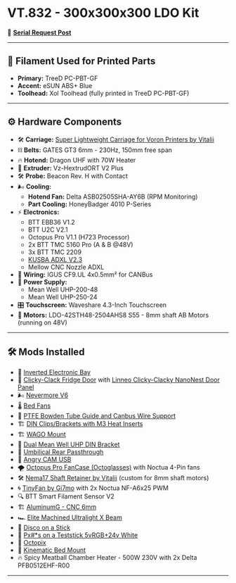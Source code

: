 # **VT.832 - 300x300x300 LDO Kit**

🔗 [**Serial Request Post**](https://www.reddit.com/r/voroncorexy/comments/zazjmy/voron_trident_serial_request_spitzbirne328668/)

---

## 🧵 **Filament Used for Printed Parts**
- **Primary:** TreeD PC-PBT-GF
- **Accent:** eSUN ABS+ Blue
- **Toolhead:** Xol Toolhead (fully printed in TreeD PC-PBT-GF)

---

## ⚙️ **Hardware Components**

- 🛠️ **Carriage:** [Super Lightweight Carriage for Voron Printers by Vitalii](https://www.etsy.com/listing/1639526932)
- ⛓️ **Belts:** GATES GT3 6mm - 230Hz, 150mm free span
- 🔥 **Hotend:** Dragon UHF with 70W Heater
- 🧩 **Extruder:** Vz-HextrudORT V2 Plus
- 🛠️ **Probe:** Beacon Rev. H with Contact
- 🌬️ **Cooling:**
  - **Hotend Fan:** Delta ASB02505SHA-AY6B (RPM Monitoring)
  - **Part Cooling:** HoneyBadger 4010 P-Series
- ⚡ **Electronics:**
  - BTT EBB36 V1.2
  - BTT U2C V2.1
  - Octopus Pro V1.1 (H723 Processor)
  - 2x BTT TMC 5160 Pro (A & B @48V)
  - 3x BTT TMC 2209
  - [KUSBA ADXL V2.3](https://github.com/xbst/KUSBA)
  - Mellow CNC Nozzle ADXL
- 🔌 **Wiring:** IGUS CF9.UL 4x0.5mm² for CANBus
- 🔋 **Power Supply:**
  - Mean Well UHP-200-48
  - Mean Well UHP-250-24
- 🎛️ **Touchscreen:** Waveshare 4.3-Inch Touchscreen
- 📏 **Motors:** LDO-42STH48-2504AHS8 S55 - 8mm shaft AB Motors (running on 48V)

---

## 🛠️ **Mods Installed**

- 🔄 [Inverted Electronic Bay](https://github.com/Gi7mo/TinyFan)
- 🚪 [Clicky-Clack Fridge Door](https://github.com/tanaes/whopping_Voron_mods/tree/main/clickyclacky_door) with [Linneo Clicky-Clacky NanoNest Door Panel](https://www.onetwo3d.co.uk/product/linneo-clicky-clacky-nanonest-door-panel-trident-pc/)
- 🌬️ [Nevermore V6](https://github.com/nevermore3d/Nevermore_Micro/tree/master/V6)
- 🌡️ [Bed Fans](https://github.com/VoronDesign/VoronUsers/tree/master/printer_mods/CannedBass/Trident_Bed_Fans)
- 🔧 [PTFE Bowden Tube Guide and Canbus Wire Support](https://github.com/VoronDesign/VoronUsers/tree/master/printer_mods/Galvanic/Bowden_Tube_Guide)
- 🏗️ [DIN Clips/Brackets with M3 Heat Inserts](https://github.com/Ramalama2/Voron-2-Mods/tree/main/DinClips)
- 🏗️ [WAGO Mount](https://github.com/VoronDesign/VoronUsers/tree/master/printer_mods/LoganFraser/WagoMounts)
- 🔩 [Dual Mean Well UHP DIN Bracket](https://www.printables.com/de/model/514802-voron-electronics-dual-uhp-din-bracket)
- 🔗 [Umbilical Rear Passthrough](https://github.com/tanaes/whopping_Voron_mods/tree/main/umbilical_passthrough)
- 📸 [Angry CAM USB](https://github.com/VoronDesign/VoronUsers/tree/master/printer_mods/chri.kai.in/Angry_CAM_USB)
- 🌪️ [Octopus Pro FanCase (Octoglasses)](https://github.com/Ramalama2/Voron-2-Mods/tree/main/Octopus_Pro_FanCase) with Noctua 4-Pin fans
- 🛠️ [Nema17 Shaft Retainer by Vitalii](https://www.etsy.com/listing/1702708032) (custom for 8mm shaft motors)
- 🌀 [TinyFan by Gi7mo](https://github.com/Gi7mo/TinyFan) with 2x Noctua NF-A6x25 PWM
- 🔍 BTT Smart Filament Sensor V2
- 🏗️ [AluminumG - CNC 6mm](https://github.com/3DPrintingMods/VoronTrident-AluminumG)
- 🏎️ [Elite Machined Ultralight X Beam](https://west3d.com/products/elite-ultralight-x-beam-for-voron-v2-4-and-trident)
- 🎇 [Disco on a Stick](https://github.com/VoronDesign/Voron-Hardware/tree/master/Daylight/Disco_on_a_stick)
- 🎨 [Px#*s on a Teststick 5vRGB+24v White](https://alchemy3d.de/de/products/px-s-on-a-teststick-5vrgb-24v-white)
- 🌟 [Octopix](https://github.com/jrlomas/OctoPix)
- 🔩 [Kinematic Bed Mount](https://aliexpress.com/item/1005005494918899.html)
- 🔥 Spicy Meatball Chamber Heater - 500W 230V with 2x Delta PFB0512EHF-R00

---
